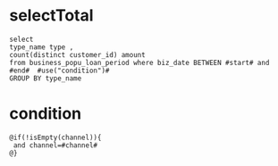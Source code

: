 selectTotal
===
	select
    type_name type ,
    count(distinct customer_id) amount
    from business_popu_loan_period where biz_date BETWEEN #start# and #end#  #use("condition")#
    GROUP BY type_name  
   
    

condition
===
	
	@if(!isEmpty(channel)){
	 and channel=#channel#
	@}
	